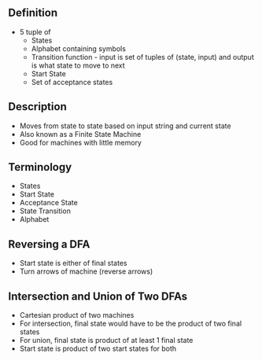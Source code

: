 ## Definition
- 5 tuple of 
	- States
	- Alphabet containing symbols
	- Transition function - input is set of tuples of (state, input) and output is what state to move to next
	- Start State
	- Set of acceptance states

## Description
- Moves from state to state based on input string and current state
- Also known as a Finite State Machine
- Good for machines with little memory

## Terminology
- States
- Start State
- Acceptance State
- State Transition
- Alphabet

## Reversing a DFA
- Start state is either of final states
- Turn arrows of machine (reverse arrows)
## Intersection and Union of Two DFAs
- Cartesian product of two machines
- For intersection, final state would have to be the product of two final states
- For union, final state is product of at least 1 final state
- Start state is product of two start states for both